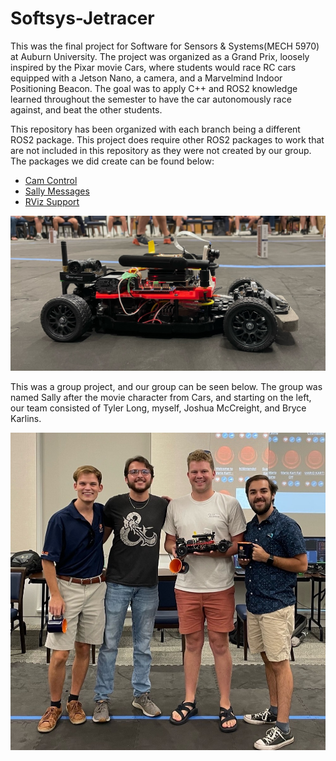 # Softsys-Jetracer
This was the final project for  Software for Sensors & Systems(MECH 5970) at Auburn University. The project was organized as a Grand Prix, loosely inspired by the Pixar movie Cars, where students would race RC cars equipped with a Jetson Nano, a camera, and a Marvelmind Indoor Positioning Beacon.  The goal was to apply C++ and ROS2 knowledge learned throughout the semester to have the car autonomously race against, and beat the other students.

This repository has been organized with each branch being a different ROS2 package. This project does require other ROS2 packages to work that are not included in this repository as they were not created by our group.  The packages we did create can be found below:
- [Cam Control](https://github.com/walterlivingston/Softsys-Jetracer/tree/cam_control)
- [Sally Messages](https://github.com/walterlivingston/Softsys-Jetracer/tree/sally_msgs)
- [RViz Support](https://github.com/walterlivingston/Softsys-Jetracer/tree/rviz_support)

![Jetracer](https://github.com/walterlivingston/Softsys-Jetracer/blob/1d7d4e60d9d564ab4afba348009b725acd2659d8/Images/Car.jpeg)

This was a group project, and our group can be seen below.  The group was named Sally after the movie character from Cars, and starting on the left, our team consisted of Tyler Long, myself, Joshua McCreight, and Bryce Karlins.

![Team Photo](https://github.com/walterlivingston/Softsys-Jetracer/blob/1d7d4e60d9d564ab4afba348009b725acd2659d8/Images/Team%20Photo.jpeg)
